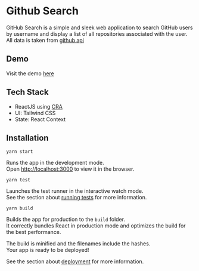 # Github Search

GitHub Search is a simple and sleek web application to search GitHub users by username and display a list of all repositories associated with the user. All data is taken from [github api](https://docs.github.com/en/rest)

## Demo

Visit the demo [here](https://ikbalmoh.github.io/github-search/)

## Tech Stack
- ReactJS using [CRA](https://create-react-app.dev)
- UI: Tailwind CSS
- State: React Context

## Installation

`yarn start`

Runs the app in the development mode.\
Open [http://localhost:3000](http://localhost:3000) to view it in the browser.

`yarn test`

Launches the test runner in the interactive watch mode.\
See the section about [running tests](https://facebook.github.io/create-react-app/docs/running-tests) for more information.

`yarn build`

Builds the app for production to the `build` folder.\
It correctly bundles React in production mode and optimizes the build for the best performance.

The build is minified and the filenames include the hashes.\
Your app is ready to be deployed!

See the section about [deployment](https://facebook.github.io/create-react-app/docs/deployment) for more information.
